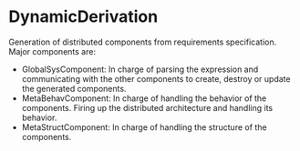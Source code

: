 # DynamicDerivation
Generation of distributed components from requirements specification.
Major components are:
- GlobalSysComponent: In charge of parsing the expression and communicating with the other components to create, destroy or update the generated components.
- MetaBehavComponent: In charge of handling the behavior of the components. Firing up the distributed architecture and handling its behavior.
- MetaStructComponent: In charge of handling the structure of the components.